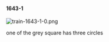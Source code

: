 #### 1643-1
![train-1643-1-0.png](https://github.com/lil-lab/nlvr/raw/master/nlvr/train/images/55/train-1643-1-0.png "train-1643-1-0.png")

one of the grey square has three circles